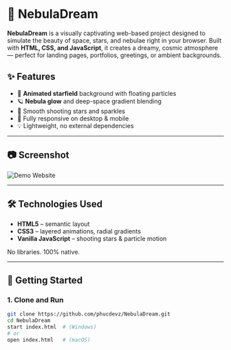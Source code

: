 # 🌌 NebulaDream

**NebulaDream** is a visually captivating web-based project designed to simulate the beauty of space, stars, and nebulae right in your browser. Built with **HTML, CSS, and JavaScript**, it creates a dreamy, cosmic atmosphere — perfect for landing pages, portfolios, greetings, or ambient backgrounds.

## ✨ Features

- 🌌 **Animated starfield** background with floating particles
- 🪐 **Nebula glow** and deep-space gradient blending
- 🌠 Smooth shooting stars and sparkles
- 📱 Fully responsive on desktop & mobile
- 💡 Lightweight, no external dependencies

---

## 📷 Screenshot

![Demo Website](https://i.imgur.com/iZfRDgx.jpg)

---

## 🛠️ Technologies Used

- **HTML5** – semantic layout
- **CSS3** – layered animations, radial gradients
- **Vanilla JavaScript** – shooting stars & particle motion

No libraries. 100% native.

---

## 🚀 Getting Started

### 1. Clone and Run

```bash
git clone https://github.com/phucdevz/NebulaDream.git
cd NebulaDream
start index.html  # (Windows)
# or
open index.html   # (macOS)
